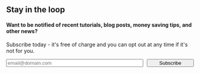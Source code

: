 <div class="email-subscription-cta">
    <h2>Stay in the loop</h2>
    <h4>Want to be notified of recent tutorials, blog posts, money saving tips, and other news?</h4>
    <p>Subscribe today - it's free of charge and you can opt out at any time if it's not for you.</p> 
    <form action="{{ site.mailchimp-list }}" method="post" name="mc-embedded-subscribe-form" class="wj-contact-form validate" target="_blank" novalidate>
        <div class="mc-field-group" style="display:flex; justify-content: space-between;">
            <input type="email" placeholder="email@domain.com" name="EMAIL" class="required email" id="mce-EMAIL" autocomplete="on" style="flex-basis: 73%;">
            <input type="submit" value="Subscribe" name="subscribe" style="flex-basis: 25%;">
        </div>
    </form>
</div>